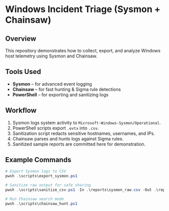 # Windows Incident Triage (Sysmon + Chainsaw)

## Overview
This repository demonstrates how to collect, export, and analyze Windows host telemetry using Sysmon and Chainsaw.

## Tools Used
- **Sysmon** – for advanced event logging
- **Chainsaw** – for fast hunting & Sigma rule detections
- **PowerShell** – for exporting and sanitizing logs

## Workflow
1. Sysmon logs system activity to `Microsoft-Windows-Sysmon/Operational`.
2. PowerShell scripts export `.evtx` into `.csv`.
3. Sanitization script redacts sensitive hostnames, usernames, and IPs.
4. Chainsaw parses and hunts logs against Sigma rules.
5. Sanitized sample reports are committed here for demonstration.

## Example Commands
```powershell
# Export Sysmon logs to CSV
pwsh .\scripts\export_sysmon.ps1

# Sanitize raw output for safe sharing
pwsh .\scripts\sanitize_csv.ps1 -In .\reports\sysmon_raw.csv -Out .\reports\sysmon_example.csv

# Run Chainsaw search mode
pwsh .\scripts\chainsaw_hunt.ps1
